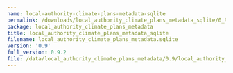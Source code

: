 ```yaml
---
name: local-authority-climate-plans-metadata-sqlite
permalink: /downloads/local_authority_climate_plans_metadata_sqlite/0_9
package: local_authority_climate_plans_metadata
title: local_authority_climate_plans_metadata_sqlite
filename: local_authority_climate_plans_metadata.sqlite
version: '0.9'
full_version: 0.9.2
file: /data/local_authority_climate_plans_metadata/0.9/local_authority_climate_plans_metadata.sqlite
---
```

